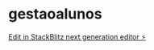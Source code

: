 # gestaoalunos

[Edit in StackBlitz next generation editor ⚡️](https://stackblitz.com/~/github.com/guigetelina/gestaoalunos)